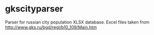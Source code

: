 gkscityparser
=============

Parser for russian city population XLSX database. Excel files taken from http://www.gks.ru/bgd/regl/b10_109/Main.htm
